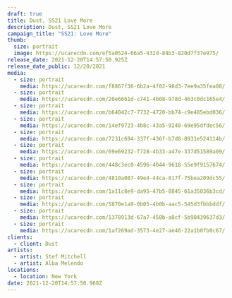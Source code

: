 ```yaml
---
draft: true
title: Dust, SS21 Love More
description: Dust, SS21 Love More
campaign_title: "SS21: Love More"
thumb:
  size: portrait
  image: https://ucarecdn.com/ef5a0524-66a5-432d-84b3-820d7f37e975/
release_date: 2021-12-20T14:57:50.925Z
release_date_public: 12/20/2021
media:
  - size: portrait
    media: https://ucarecdn.com/f8867f36-6b2a-4f02-98d3-7ee9a35fea08/
  - size: portrait
    media: https://ucarecdn.com/20e6661d-c741-4b08-978d-463c0dc165e4/
  - size: portrait
    media: https://ucarecdn.com/b64042c7-7732-4720-bb74-c9e485ebd036/
  - size: portrait
    media: https://ucarecdn.com/14ef9723-4b8c-43a5-9240-69e95dfdec56/
  - size: portrait
    media: https://ucarecdn.com/7231c694-337f-436f-b7d8-8931e524114b/
  - size: portrait
    media: https://ucarecdn.com/69e69232-f728-4b33-a47e-337d51589a09/
  - size: portrait
    media: https://ucarecdn.com/448c3ec0-4596-4044-9618-55e9f9157674/
  - size: portrait
    media: https://ucarecdn.com/4810a087-49e4-44ca-817f-75bea209dc55/
  - size: portrait
    media: https://ucarecdn.com/1a11c8e9-da95-47b5-8845-61a35036b3cd/
  - size: portrait
    media: https://ucarecdn.com/5870e1a9-0b05-4b0b-aac5-545d3fbbbddf/
  - size: portrait
    media: https://ucarecdn.com/1378913d-67a7-450b-a8cf-5b90439637d3/
  - size: portrait
    media: https://ucarecdn.com/1af269ad-3573-4e27-ae46-22a1b0fb0c67/
clients:
  - client: Dust
artists:
  - artist: Stef Mitchell
  - artist: Alba Melendo
locations:
  - location: New York
date: 2021-12-20T14:57:50.968Z
---
```

